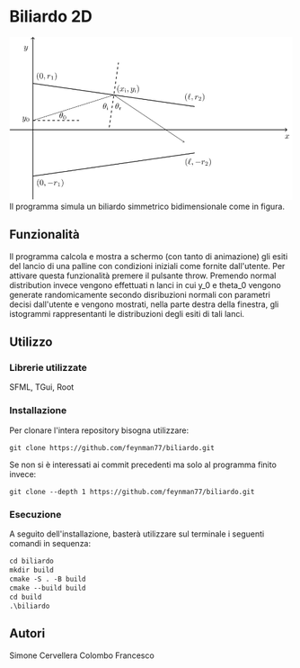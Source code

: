# Biliardo 2D
![immagine](https://raw.githubusercontent.com/Programmazione-per-la-Fisica/progetto2023/e3516bd9d6801fe48479eff680af87f8d113eca7/biliardo.svg) <br>
Il programma simula un biliardo simmetrico bidimensionale come in figura.

## Funzionalità

Il programma calcola e mostra a schermo (con tanto di animazione) gli esiti del lancio di una palline con condizioni iniziali come fornite dall'utente. Per attivare questa funzionalità premere il pulsante throw. 
Premendo normal distribution invece vengono effettuati n lanci in cui y_0 e theta_0 vengono generate randomicamente secondo disribuzioni normali con parametri decisi dall'utente e vengono mostrati, nella parte destra della finestra, gli istogrammi rappresentanti le distribuzioni degli esiti di tali lanci.

## Utilizzo

### Librerie utilizzate

SFML, TGui, Root

### Installazione

Per clonare l'intera repository bisogna utilizzare:
```
git clone https://github.com/feynman77/biliardo.git

```
Se non si è interessati ai commit precedenti ma solo al programma finito invece:
```
git clone --depth 1 https://github.com/feynman77/biliardo.git

```


### Esecuzione

A seguito dell'installazione, basterà utilizzare sul terminale i seguenti comandi in sequenza:
```
cd biliardo
mkdir build
cmake -S . -B build
cmake --build build
cd build
.\biliardo
```

## Autori

Simone Cervellera
Colombo Francesco

